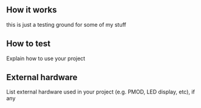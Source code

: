 <!---

This file is used to generate your project datasheet. Please fill in the information below and delete any unused
sections.

You can also include images in this folder and reference them in the markdown. Each image must be less than
512 kb in size, and the combined size of all images must be less than 1 MB.
-->

## How it works

this is just a testing ground for some of my stuff

## How to test

Explain how to use your project

## External hardware

List external hardware used in your project (e.g. PMOD, LED display, etc), if any
